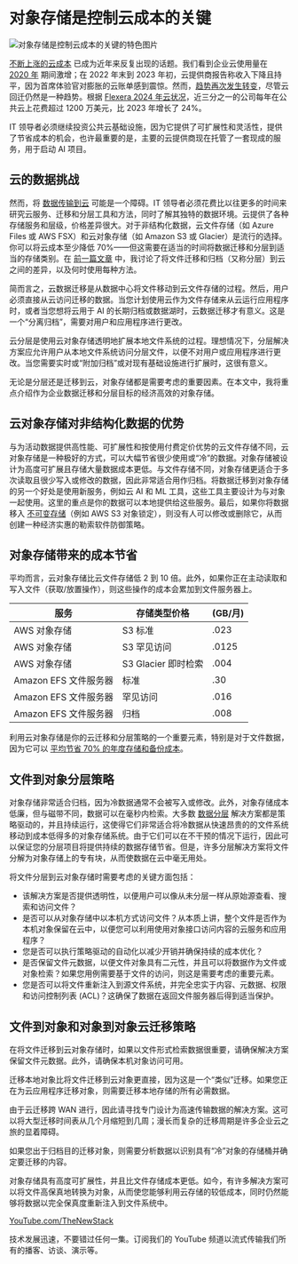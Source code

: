 # 对象存储是控制云成本的关键

![对象存储是控制云成本的关键的特色图片](https://cdn.thenewstack.io/media/2024/06/8b8c9da1-mountain-8079469_1280-1024x678.jpg)

[不断上涨的云成本](https://thenewstack.io/cloud-native-observability-fighting-rising-costs-incidents/) 已成为近年来反复出现的话题。我们看到企业云使用量在 [2020 年](https://thenewstack.io/cloud-dominated-decade-will-2020/) 期间激增；在 2022 年末到 2023 年初，云提供商报告称收入下降且持平，因为首席体验官对膨胀的云账单感到震惊。然而，[趋势再次发生转变](https://thenewstack.io/answers-to-the-5-most-common-cloud-cost-optimization-questions/)，尽管云回迁仍然是一种趋势。根据 [Flexera 2024 年云状况](https://info.flexera.com/CM-REPORT-State-of-the-Cloud?lead_source=Organic%2520Search)，近三分之一的公司每年在公共云上花费超过 1200 万美元，比 2023 年增长了 24%。

IT 领导者必须继续投资公共云基础设施，因为它提供了可扩展性和灵活性，提供了节省成本的机会，也许最重要的是，主要的云提供商现在托管了一套现成的服务，用于启动 AI 项目。

## 云的数据挑战

然而，将 [数据传输到云](https://thenewstack.io/cloud-data-migration-or-cloud-data-tiering/) 可能是一个障碍。IT 领导者必须花费比以往更多的时间来研究云服务、迁移和分层工具和方法，同时了解其独特的数据环境。云提供了各种存储服务和层级，价格差异很大。对于非结构化数据，云文件存储（如 Azure Files 或 AWS FSX）和云对象存储（如 Amazon S3 或 Glacier）是流行的选择。你可以将云成本至少降低 70%——但这需要在适当的时间将数据迁移和分层到适当的存储类别。在 [前一篇文章](https://thenewstack.io/cloud-data-migration-or-cloud-data-tiering/) 中，我讨论了将文件迁移和归档（又称分层）到云之间的差异，以及何时使用每种方法。

简而言之，云数据迁移是从数据中心将文件移动到云文件存储的过程。然后，用户必须直接从云访问迁移的数据。当您计划使用云作为文件存储来从云运行应用程序时，或者当您想将云用于 AI 的长期归档或数据湖时，云数据迁移才有意义。这是一个“分离归档”，需要对用户和应用程序进行更改。

云分层是使用云对象存储透明地扩展本地文件系统的过程。理想情况下，分层解决方案应允许用户从本地文件系统访问分层文件，以便不对用户或应用程序进行更改。当您需要实时或“附加归档”或对现有基础设施进行扩展时，这很有意义。

无论是分层还是迁移到云，对象存储都是需要考虑的重要因素。在本文中，我将重点介绍作为企业数据迁移和分层目标的经济高效的对象存储。

## 云对象存储对非结构化数据的优势

与为活动数据提供高性能、可扩展性和按使用付费定价优势的云文件存储不同，云对象存储是一种极好的方式，可以大幅节省很少使用或“冷”的数据。对象存储被设计为高度可扩展且存储大量数据成本更低。与文件存储不同，对象存储更适合于多次读取且很少写入或修改的数据，因此非常适合用作归档。将数据迁移到对象存储的另一个好处是使用新服务，例如云 AI 和 ML 工具，这些工具主要设计为与对象一起使用。这里的重点是你的数据可以本地提供给这些服务。最后，如果你将数据移入 [不可变存储](https://www.komprise.com/glossary_terms/immutable-storage/)（例如 AWS S3 对象锁定），则没有人可以修改或删除它，从而创建一种经济实惠的勒索软件防御策略。

## 对象存储带来的成本节省

平均而言，云对象存储比云文件存储低 2 到 10 倍。此外，如果你正在主动读取和写入文件（获取/放置操作），则这些操作的成本会累加到文件服务器上。

| 服务 | 存储类型价格 | (GB/月) |
|---|---|---|
| AWS 对象存储 | S3 标准 | .023 |
| AWS 对象存储 | S3 罕见访问 | .0125 |
| AWS 对象存储 | S3 Glacier 即时检索 | .004 |
| Amazon EFS 文件服务器 | 标准 | .30 |
| Amazon EFS 文件服务器 | 罕见访问 | .016 |
| Amazon EFS 文件服务器 | 归档 | .008 |

利用云对象存储是你的云迁移和分层策略的一个重要元素，特别是对于文件数据，因为它可以 [平均节省 70% 的年度存储和备份成本](https://techcommunity.microsoft.com/t5/azure-storage-blog/how-to-save-70-on-file-data-costs/ba-p/3799616)。
## 文件到对象分层策略

对象存储非常适合归档，因为冷数据通常不会被写入或修改。此外，对象存储成本低廉，但与磁带不同，数据可以在毫秒内检索。大多数 [数据分层](https://www.komprise.com/glossary_terms/data-tiering/) 解决方案都是策略驱动的，并且持续运行，这使得它们非常适合将冷数据从快速昂贵的的文件系统移动到成本低得多的对象存储系统。由于它们可以在不干预的情况下运行，因此可以保证您的分层项目将提供持续的数据存储节省。但是，许多分层解决方案将文件分解为对象存储上的专有块，从而使数据在云中毫无用处。

将文件分层到云对象存储时需要考虑的关键方面包括：

- 该解决方案是否提供透明性，以便用户可以像从未分层一样从原始源查看、搜索和访问文件？
- 是否可以从对象存储中以本机方式访问文件？从本质上讲，整个文件是否作为本机对象保留在云中，以便您可以利用使用对象接口访问内容的云服务和应用程序？
- 您是否可以执行策略驱动的自动化以减少开销并确保持续的成本优化？
- 是否保留文件元数据，以便文件对象具有二元性，并且可以将数据作为文件或对象检索？如果您用例需要基于文件的访问，则这是需要考虑的重要元素。
- 您是否可以将文件重新注入到源文件系统，并完全忠实于内容、元数据、权限和访问控制列表 (ACL)？这确保了数据在返回文件服务器后得到适当保护。

## 文件到对象和对象到对象云迁移策略

在将文件迁移到云对象存储时，如果以文件形式检索数据很重要，请确保解决方案保留文件元数据。此外，请确保本机对象访问可用。

迁移本地对象比将文件迁移到云对象更直接，因为这是一个“类似”迁移。如果您正在为云应用程序迁移对象，则需要迁移本地存储的所有必需数据。

由于云迁移跨 WAN 进行，因此请寻找专门设计为高速传输数据的解决方案。这可以将大型迁移时间表从几个月缩短到几周；漫长而复杂的迁移周期是许多企业云之旅的显着障碍。

如果您出于归档目的迁移对象，则需要分析数据以识别具有“冷”对象的存储桶并确定要迁移的内容。

对象存储具有高度可扩展性，并且比文件存储成本更低。如今，有许多解决方案可以将文件高保真地转换为对象，从而使您能够利用云存储的较低成本，同时仍然能够将数据以完全保真度重新注入到文件系统中。

[YouTube.com/TheNewStack](https://youtube.com/thenewstack?sub_confirmation=1)

技术发展迅速，不要错过任何一集。订阅我们的 YouTube 频道以流式传输我们所有的播客、访谈、演示等。